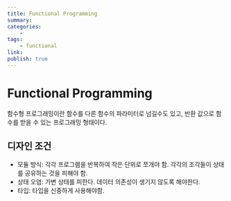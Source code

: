 ```yaml
---
title: Functional Programming
summary: 
categories:
    - 
tags:
    - functional
link: 
publish: true
---
```


# Functional Programming

함수형 프로그래밍이란 함수를 다른 함수의 파라미터로 넘길수도 있고, 반환 값으로 함수를 받을 수 있는 프로그래밍 형태이다.

## 디자인 조건

- 모듈 방식: 각각 프로그램을 반복하여 작은 단위로 쪼개야 함. 각각의 조각들이 상태를 공유하는 것을 피해야 함.
- 상태 오염: 가변 상태를 피한다. 데이터 의존성이 생기지 않도록 해야한다.
- 타입: 타입을 신중하게 사용해야함.
